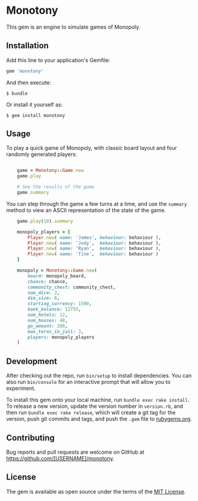 # Monotony

This gem is an engine to simulate games of Monopoly.

## Installation

Add this line to your application's Gemfile:

```ruby
gem 'monotony'
```

And then execute:

    $ bundle

Or install it yourself as:

    $ gem install monotony

## Usage

To play a quick game of Monopoly, with classic board layout and four randomly generated players:

```ruby

    game = Monotony::Game.new
    game.play

    # See the results of the game
    game.summary

```

You can step through the game a few turns at a time, and use the ```summary``` method to view an ASCII representation of the state of the game.

```ruby
    game.play(10).summary
```

```ruby
    monopoly_players = [
        Player.new( name: 'James', behaviour: behaviour ),
        Player.new( name: 'Jody',  behaviour: behaviour ),
        Player.new( name: 'Ryan',  behaviour: behaviour ),
        Player.new( name: 'Tine',  behaviour: behaviour )
    ]

    monopoly = Monotony::Game.new(
        board: monopoly_board,
        chance: chance,
        community_chest: community_chest,
        num_dice: 2,
        die_size: 6,
        starting_currency: 1500,
        bank_balance: 12755,
        num_hotels: 12,
        num_houses: 48,
        go_amount: 200,
        max_turns_in_jail: 3,
        players: monopoly_players
    )
```

## Development

After checking out the repo, run `bin/setup` to install dependencies. You can also run `bin/console` for an interactive prompt that will allow you to experiment.

To install this gem onto your local machine, run `bundle exec rake install`. To release a new version, update the version number in `version.rb`, and then run `bundle exec rake release`, which will create a git tag for the version, push git commits and tags, and push the `.gem` file to [rubygems.org](https://rubygems.org).

## Contributing

Bug reports and pull requests are welcome on GitHub at https://github.com/[USERNAME]/monotony.


## License

The gem is available as open source under the terms of the [MIT License](http://opensource.org/licenses/MIT).

